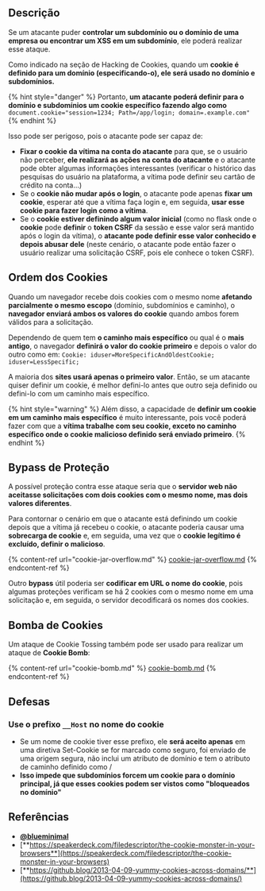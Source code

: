 ## Descrição

Se um atacante puder **controlar um subdomínio ou o domínio de uma empresa ou encontrar um XSS em um subdomínio**, ele poderá realizar esse ataque.

Como indicado na seção de Hacking de Cookies, quando um **cookie é definido para um domínio (especificando-o), ele será usado no domínio e subdomínios.**

{% hint style="danger" %}
Portanto, **um atacante poderá definir para o domínio e subdomínios um cookie específico fazendo algo como** `document.cookie="session=1234; Path=/app/login; domain=.example.com"`
{% endhint %}

Isso pode ser perigoso, pois o atacante pode ser capaz de:

* **Fixar o cookie da vítima na conta do atacante** para que, se o usuário não perceber, **ele realizará as ações na conta do atacante** e o atacante pode obter algumas informações interessantes (verificar o histórico das pesquisas do usuário na plataforma, a vítima pode definir seu cartão de crédito na conta...)
* Se o **cookie não mudar após o login**, o atacante pode apenas **fixar um cookie**, esperar até que a vítima faça login e, em seguida, **usar esse cookie para fazer login como a vítima**.
* Se o **cookie estiver definindo algum valor inicial** (como no flask onde o **cookie** pode **definir** o **token CSRF** da sessão e esse valor será mantido após o login da vítima), o **atacante pode definir esse valor conhecido e depois abusar dele** (neste cenário, o atacante pode então fazer o usuário realizar uma solicitação CSRF, pois ele conhece o token CSRF).

## Ordem dos Cookies

Quando um navegador recebe dois cookies com o mesmo nome **afetando parcialmente o mesmo escopo** (domínio, subdomínios e caminho), o **navegador enviará ambos os valores do cookie** quando ambos forem válidos para a solicitação.

Dependendo de quem tem **o caminho mais específico** ou qual é o **mais antigo**, o navegador **definirá o valor do cookie primeiro** e depois o valor do outro como em: `Cookie: iduser=MoreSpecificAndOldestCookie; iduser=LessSpecific;`

A maioria dos **sites usará apenas o primeiro valor**. Então, se um atacante quiser definir um cookie, é melhor defini-lo antes que outro seja definido ou defini-lo com um caminho mais específico.

{% hint style="warning" %}
Além disso, a capacidade de **definir um cookie em um caminho mais específico** é muito interessante, pois você poderá fazer com que a **vítima trabalhe com seu cookie, exceto no caminho específico onde o cookie malicioso definido será enviado primeiro**.
{% endhint %}

## Bypass de Proteção

A possível proteção contra esse ataque seria que o **servidor web não aceitasse solicitações com dois cookies com o mesmo nome, mas dois valores diferentes**.

Para contornar o cenário em que o atacante está definindo um cookie depois que a vítima já recebeu o cookie, o atacante poderia causar uma **sobrecarga de cookie** e, em seguida, uma vez que o **cookie legítimo é excluído, definir o malicioso**.

{% content-ref url="cookie-jar-overflow.md" %}
[cookie-jar-overflow.md](cookie-jar-overflow.md)
{% endcontent-ref %}

Outro **bypass** útil poderia ser **codificar em URL o nome do cookie**, pois algumas proteções verificam se há 2 cookies com o mesmo nome em uma solicitação e, em seguida, o servidor decodificará os nomes dos cookies.

## Bomba de Cookies

Um ataque de Cookie Tossing também pode ser usado para realizar um ataque de **Cookie Bomb**:

{% content-ref url="cookie-bomb.md" %}
[cookie-bomb.md](cookie-bomb.md)
{% endcontent-ref %}

## Defesas

### Use o prefixo `__Host` no nome do cookie

* Se um nome de cookie tiver esse prefixo, ele **será aceito apenas** em uma diretiva Set-Cookie se for marcado como seguro, foi enviado de uma origem segura, não inclui um atributo de domínio e tem o atributo de caminho definido como /
* **Isso impede que subdomínios forcem um cookie para o domínio principal, já que esses cookies podem ser vistos como "bloqueados no domínio"**

## Referências

* [**@blueminimal**](https://twitter.com/blueminimal)
* [**https://speakerdeck.com/filedescriptor/the-cookie-monster-in-your-browsers**](https://speakerdeck.com/filedescriptor/the-cookie-monster-in-your-browsers)
* [**https://github.blog/2013-04-09-yummy-cookies-across-domains/**](https://github.blog/2013-04-09-yummy-cookies-across-domains/)
